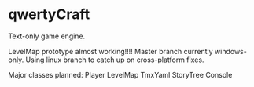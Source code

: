 # qwertyCraft
Text-only game engine.

LevelMap prototype almost working!!!!
Master branch currently windows-only.
Using linux branch to catch up on cross-platform fixes.

Major classes planned:
  Player
  LevelMap
	TmxYaml
  StoryTree
  Console
